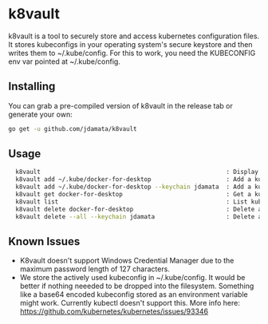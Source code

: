 # k8vault
k8vault is a tool to securely store and access kubernetes configuration files. It stores kubeconfigs in your operating system's secure keystore and then writes them to ~/.kube/config. For this to work, you need the KUBECONFIG env var pointed at ~/.kube/config.

## Installing
You can grab a pre-compiled version of k8vault in the release tab or generate your own:
```bash
go get -u github.com/jdamata/k8vault
```

## Usage
```bash
  k8vault                                                    : Display usage
  k8vault add ~/.kube/docker-for-desktop                     : Add a kubeconfig
  k8vault add ~/.kube/docker-for-desktop --keychain jdamata  : Add a kubeconfig to the jdamata keychain
  k8vault get docker-for-desktop                             : Get a kubeconfig named docker-for-desktop
  k8vault list                                               : List kubeconfigs
  k8vault delete docker-for-desktop                          : Delete a kubeconfig
  k8vault delete --all --keychain jdamata                    : Delete all kubeconfigs in the jdamata keychain
```

## Known Issues
- K8vault doesn't support Windows Credential Manager due to the maximum password length of 127 characters.
- We store the actively used kubeconfig in ~/.kube/config. It would be better if nothing neeeded to be dropped into the filesystem. Something like a base64 encoded kubeconfig stored as an environment variable might work. Currently kubectl doesn't support this. More info here: https://github.com/kubernetes/kubernetes/issues/93346
